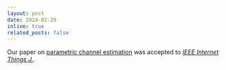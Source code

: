 ```yaml
---
layout: post
date: 2024-02-28
inline: true
related_posts: false
---
```


Our paper on [parametric channel estimation](https://ieeexplore.ieee.org/document/10558849) was accepted to [*IEEE Internet Things J.*](https://ieee-iotj.org/).
